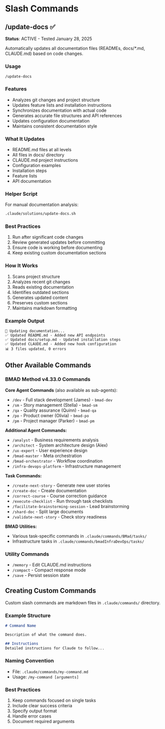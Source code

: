 # Slash Commands

## /update-docs ✅

**Status**: ACTIVE - Tested January 28, 2025

Automatically updates all documentation files (READMEs, docs/*.md, CLAUDE.md) based on code changes.

### Usage
```
/update-docs
```

### Features
- Analyzes git changes and project structure
- Updates feature lists and installation instructions
- Synchronizes documentation with actual code
- Generates accurate file structures and API references
- Updates configuration documentation
- Maintains consistent documentation style

### What It Updates
- README.md files at all levels
- All files in docs/ directory
- CLAUDE.md project instructions
- Configuration examples
- Installation steps
- Feature lists
- API documentation

### Helper Script
For manual documentation analysis:
```bash
.claude/solutions/update-docs.sh
```

### Best Practices
1. Run after significant code changes
2. Review generated updates before committing
3. Ensure code is working before documenting
4. Keep existing custom documentation sections

### How It Works
1. Scans project structure
2. Analyzes recent git changes
3. Reads existing documentation
4. Identifies outdated sections
5. Generates updated content
6. Preserves custom sections
7. Maintains markdown formatting

### Example Output
```
📝 Updating documentation...
✅ Updated README.md - Added new API endpoints
✅ Updated docs/setup.md - Updated installation steps
✅ Updated CLAUDE.md - Added new hook configuration
📊 3 files updated, 0 errors
```

## Other Available Commands

### BMAD Method v4.33.0 Commands

**Core Agent Commands** (also available as sub-agents):
- `/dev` - Full stack development (James) - `bmad-dev`
- `/sm` - Story management (Stella) - `bmad-sm`
- `/qa` - Quality assurance (Quinn) - `bmad-qa`
- `/po` - Product owner (Olivia) - `bmad-po`
- `/pm` - Project manager (Parker) - `bmad-pm`

**Additional Agent Commands:**
- `/analyst` - Business requirements analysis
- `/architect` - System architecture design (Alex)
- `/ux-expert` - User experience design
- `/bmad-master` - Meta orchestration
- `/bmad-orchestrator` - Workflow coordination
- `/infra-devops-platform` - Infrastructure management

**Task Commands:**
- `/create-next-story` - Generate new user stories
- `/create-doc` - Create documentation
- `/correct-course` - Course correction guidance
- `/execute-checklist` - Run through task checklists
- `/facilitate-brainstorming-session` - Lead brainstorming
- `/shard-doc` - Split large documents
- `/validate-next-story` - Check story readiness

**BMAD Utilities:**
- Various task-specific commands in `.claude/commands/BMad/tasks/`
- Infrastructure tasks in `.claude/commands/bmadInfraDevOps/tasks/`

### Utility Commands
- `/memory` - Edit CLAUDE.md instructions
- `/compact` - Compact response mode
- `/save` - Persist session state

## Creating Custom Commands

Custom slash commands are markdown files in `.claude/commands/` directory.

### Example Structure
```markdown
# Command Name

Description of what the command does.

## Instructions
Detailed instructions for Claude to follow...
```

### Naming Convention
- File: `.claude/commands/my-command.md`
- Usage: `/my-command [arguments]`

### Best Practices
1. Keep commands focused on single tasks
2. Include clear success criteria
3. Specify output format
4. Handle error cases
5. Document required arguments